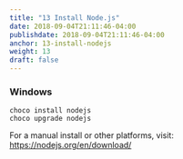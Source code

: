 ```yaml
---
title: "13 Install Node.js"
date: 2018-09-04T21:11:46-04:00
publishdate: 2018-09-04T21:11:46-04:00
anchor: 13-install-nodejs
weight: 13
draft: false
---
```


### Windows

```
choco install nodejs
choco upgrade nodejs
```

For a manual install or other platforms, visit: https://nodejs.org/en/download/
